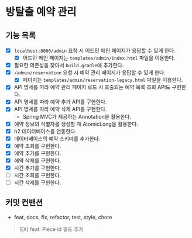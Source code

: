 # 방탈출 예약 관리

## 기능 목록
- [x] `localhost:8080/admin` 요청 시 어드민 메인 페이지가 응답할 수 있게 한다.
  - [x] 어드민 메인 페이지는 `templates/admin/index.html` 파일을 이용한다.
- [x] 필요한 의존성을 찾아서 `build.gradle`에 추가한다.
- [x] `/admin/reservation` 요청 시 예약 관리 페이지가 응답할 수 있게 한다.
  - [x] 페이지는 `templates/admin/reservation-legacy.html` 파일을 이용한다.
- [x] API 명세를 따라 예약 관리 페이지 로드 시 호출되는 예약 목록 조회 API도 구현한다.
- [x] API 명세를 따라 예약 추가 API를 구현한다.
- [x] API 명세를 따라 예약 삭제 API를 구현한다.
  - Spring MVC가 제공하는 Annotation을 활용한다.
- [x] 예약 정보의 식별자를 생성할 때 AtomicLong을 활용한다. 
- [x] h2 데이터베이스를 연동한다.
- [x] 데이터베이스의 예약 스키마를 추가한다.
- [x] 예약 조회를 구현한다.
- [x] 에약 추가를 구현한다.
- [x] 에약 삭제를 구현한다.
- [x] 시간 추가를 구현한다.
- [ ] 시간 조회를 구현한다.
- [ ] 시간 삭제를 구현한다.

## 커밋 컨밴션
- feat, docs, fix, refactor, test, style, chore
> EX) feat: Piece id 필드 추가
